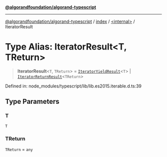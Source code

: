 [**@algorandfoundation/algorand-typescript**](../../../README.md)

***

[@algorandfoundation/algorand-typescript](../../../README.md) / [index](../../README.md) / [\<internal\>](../README.md) / IteratorResult

# Type Alias: IteratorResult\<T, TReturn\>

> **IteratorResult**\<`T`, `TReturn`\> = [`IteratorYieldResult`](../interfaces/IteratorYieldResult.md)\<`T`\> \| [`IteratorReturnResult`](../interfaces/IteratorReturnResult.md)\<`TReturn`\>

Defined in: node\_modules/typescript/lib/lib.es2015.iterable.d.ts:39

## Type Parameters

### T

`T`

### TReturn

`TReturn` = `any`
